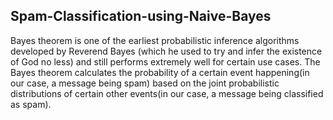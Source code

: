 ## Spam-Classification-using-Naive-Bayes

Bayes theorem is one of the earliest probabilistic inference algorithms developed by Reverend Bayes (which he used to try and infer the existence of God no less) and still performs extremely well for certain use cases.
The Bayes theorem calculates the probability of a certain event happening(in our case, a message being spam) based on the joint probabilistic distributions of certain other events(in our case, a message being classified as spam).
